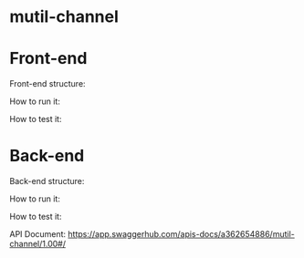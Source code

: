 # mutil-channel

# Front-end

Front-end structure:

How to run it:


How to test it:


# Back-end

Back-end structure:

How to run it:


How to test it:


API Document: https://app.swaggerhub.com/apis-docs/a362654886/mutil-channel/1.00#/

